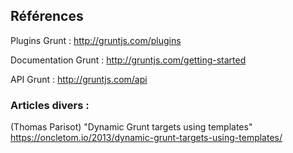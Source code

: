 ##  Références

Plugins Grunt : http://gruntjs.com/plugins

Documentation Grunt : http://gruntjs.com/getting-started

API Grunt : http://gruntjs.com/api

### Articles divers :

(Thomas Parisot) "Dynamic Grunt targets using templates" https://oncletom.io/2013/dynamic-grunt-targets-using-templates/